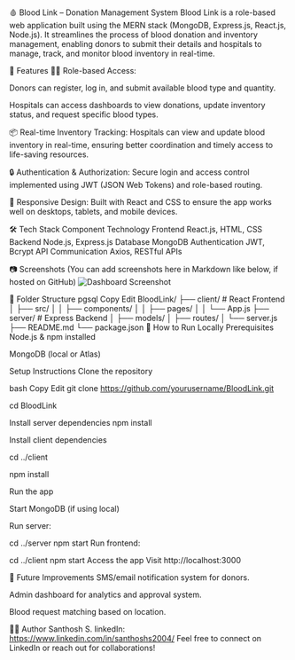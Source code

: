 🩸 Blood Link – Donation Management System
Blood Link is a role-based web application built using the MERN stack (MongoDB, Express.js, React.js, Node.js). It streamlines the process of blood donation and inventory management, enabling donors to submit their details and hospitals to manage, track, and monitor blood inventory in real-time.

🚀 Features
🧑‍⚕️ Role-based Access:

Donors can register, log in, and submit available blood type and quantity.

Hospitals can access dashboards to view donations, update inventory status, and request specific blood types.

📦 Real-time Inventory Tracking:
Hospitals can view and update blood inventory in real-time, ensuring better coordination and timely access to life-saving resources.

🔒 Authentication & Authorization:
Secure login and access control implemented using JWT (JSON Web Tokens) and role-based routing.

📱 Responsive Design:
Built with React and CSS to ensure the app works well on desktops, tablets, and mobile devices.

🛠️ Tech Stack
Component	Technology
Frontend	React.js, HTML, CSS
Backend	Node.js, Express.js
Database	MongoDB
Authentication	JWT, Bcrypt
API Communication	Axios, RESTful APIs

📷 Screenshots
(You can add screenshots here in Markdown like below, if hosted on GitHub)
![Dashboard Screenshot](./screenshots/dashboard.png)

📂 Folder Structure
pgsql
Copy
Edit
BloodLink/
├── client/               # React Frontend
│   ├── src/
│   │   ├── components/
│   │   ├── pages/
│   │   └── App.js
├── server/               # Express Backend
│   ├── models/
│   ├── routes/
│   └── server.js
├── README.md
└── package.json
🧪 How to Run Locally
Prerequisites
Node.js & npm installed

MongoDB (local or Atlas)

Setup Instructions
Clone the repository

bash
Copy
Edit
git clone https://github.com/yourusername/BloodLink.git

cd BloodLink

Install server dependencies
npm install

Install client dependencies

cd ../client

npm install

Run the app

Start MongoDB (if using local)

Run server:

cd ../server
npm start
Run frontend:

cd ../client
npm start
Access the app
Visit http://localhost:3000

📌 Future Improvements
SMS/email notification system for donors.

Admin dashboard for analytics and approval system.

Blood request matching based on location.

👨‍💻 Author
Santhosh S. linkedIn: https://www.linkedin.com/in/santhoshs2004/
Feel free to connect on LinkedIn or reach out for collaborations!


 
 
